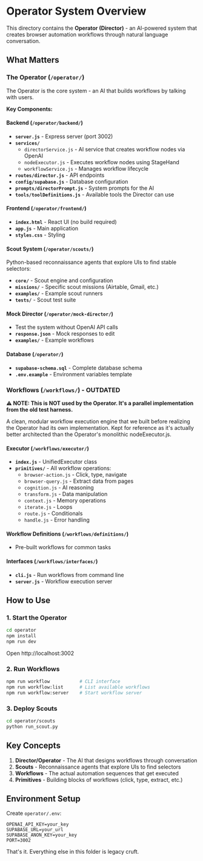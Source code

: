 # Operator System Overview

This directory contains the **Operator (Director)** - an AI-powered system that creates browser automation workflows through natural language conversation.

## What Matters

### The Operator (`/operator/`)

The Operator is the core system - an AI that builds workflows by talking with users.

**Key Components:**

#### Backend (`/operator/backend/`)
- **`server.js`** - Express server (port 3002)
- **`services/`**
  - `directorService.js` - AI service that creates workflow nodes via OpenAI
  - `nodeExecutor.js` - Executes workflow nodes using StageHand
  - `workflowService.js` - Manages workflow lifecycle
- **`routes/director.js`** - API endpoints
- **`config/supabase.js`** - Database configuration
- **`prompts/directorPrompt.js`** - System prompts for the AI
- **`tools/toolDefinitions.js`** - Available tools the Director can use

#### Frontend (`/operator/frontend/`)
- **`index.html`** - React UI (no build required)
- **`app.js`** - Main application
- **`styles.css`** - Styling

#### Scout System (`/operator/scouts/`)
Python-based reconnaissance agents that explore UIs to find stable selectors:
- **`core/`** - Scout engine and configuration
- **`missions/`** - Specific scout missions (Airtable, Gmail, etc.)
- **`examples/`** - Example scout runners
- **`tests/`** - Scout test suite

#### Mock Director (`/operator/mock-director/`)
- Test the system without OpenAI API calls
- **`response.json`** - Mock responses to edit
- **`examples/`** - Example workflows

#### Database (`/operator/`)
- **`supabase-schema.sql`** - Complete database schema
- **`.env.example`** - Environment variables template

### Workflows (`/workflows/`) - OUTDATED

**⚠️ NOTE: This is NOT used by the Operator. It's a parallel implementation from the old test harness.**

A clean, modular workflow execution engine that we built before realizing the Operator had its own implementation. Kept for reference as it's actually better architected than the Operator's monolithic nodeExecutor.js.

#### Executor (`/workflows/executor/`)
- **`index.js`** - UnifiedExecutor class
- **`primitives/`** - All workflow operations:
  - `browser-action.js` - Click, type, navigate
  - `browser-query.js` - Extract data from pages
  - `cognition.js` - AI reasoning
  - `transform.js` - Data manipulation
  - `context.js` - Memory operations
  - `iterate.js` - Loops
  - `route.js` - Conditionals
  - `handle.js` - Error handling

#### Workflow Definitions (`/workflows/definitions/`)
- Pre-built workflows for common tasks

#### Interfaces (`/workflows/interfaces/`)
- **`cli.js`** - Run workflows from command line
- **`server.js`** - Workflow execution server

## How to Use

### 1. Start the Operator
```bash
cd operator
npm install
npm run dev
```
Open http://localhost:3002

### 2. Run Workflows
```bash
npm run workflow           # CLI interface
npm run workflow:list      # List available workflows
npm run workflow:server    # Start workflow server
```

### 3. Deploy Scouts
```bash
cd operator/scouts
python run_scout.py
```

## Key Concepts

1. **Director/Operator** - The AI that designs workflows through conversation
2. **Scouts** - Reconnaissance agents that explore UIs to find selectors
3. **Workflows** - The actual automation sequences that get executed
4. **Primitives** - Building blocks of workflows (click, type, extract, etc.)

## Environment Setup

Create `operator/.env`:
```
OPENAI_API_KEY=your_key
SUPABASE_URL=your_url
SUPABASE_ANON_KEY=your_key
PORT=3002
```

That's it. Everything else in this folder is legacy cruft.
